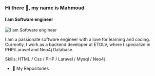 ### Hi there 👋, my name is Mahmoud
#### I am Software engineer
![I am Software engineer](https://camo.githubusercontent.com/710ed7e382bf0822948af4660bab594c24723b1d10c0b49bd47daf33b2a65f54/68747470733a2f2f6d656469612e67697068792e636f6d2f6d656469612f5a56696b377042747539644e532f67697068792e676966)

I am a passionate software engineer with a love for learning and coding. Currently, I work as a backend developer at ETOLV, where I specialize in PHP/Laravel and Neo4j Database. 

Skills: HTML / Css / PHP / Laravel / Mysql / Neo4j

- 🔭 My Repositories  





